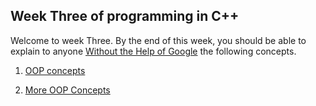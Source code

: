 ## Week Three of programming in C++ 
Welcome to week Three. By the end of this week, you should be able to explain to anyone [Without the Help of Google](https://fs.blog/feynman-learning-technique/?fbclid=IwAR2K5_BGPVo0QjJXkOIIqNsqcXK4lTskPWJvA0asKQIGtCPWaQBdKmj1Ztg) the following concepts. 

1. [OOP concepts](https://www.javatpoint.com/cpp-oops-concepts)

2. [More OOP Concepts](https://www.google.com/search?q=object+oriented+programming+c)